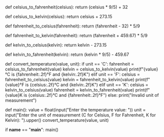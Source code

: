 def celsius_to_fahrenheit(celsius):
    return (celsius * 9/5) + 32

def celsius_to_kelvin(celsius):
    return celsius + 273.15

def fahrenheit_to_celsius(fahrenheit):
    return (fahrenheit - 32) * 5/9

def fahrenheit_to_kelvin(fahrenheit):
    return (fahrenheit + 459.67) * 5/9

def kelvin_to_celsius(kelvin):
    return kelvin - 273.15

def kelvin_to_fahrenheit(kelvin):
    return (kelvin * 9/5) - 459.67

def convert_temperature(value, unit):
    if unit == 'C':
        fahrenheit = celsius_to_fahrenheit(value)
        kelvin = celsius_to_kelvin(value)
        print(f"{value}°C is {fahrenheit:.2f}°F and {kelvin:.2f}K")
    elif unit == 'F':
        celsius = fahrenheit_to_celsius(value)
        kelvin = fahrenheit_to_kelvin(value)
        print(f"{value}°F is {celsius:.2f}°C and {kelvin:.2f}K")
    elif unit == 'K':
        celsius = kelvin_to_celsius(value)
        fahrenheit = kelvin_to_fahrenheit(value)
        print(f"{value}K is {celsius:.2f}°C and {fahrenheit:.2f}°F")
    else:
        print("Invalid unit of measurement")

def main():
    value = float(input("Enter the temperature value: "))
    unit = input("Enter the unit of measurement (C for Celsius, F for Fahrenheit, K for Kelvin): ").upper()
    convert_temperature(value, unit)

if __name__ == "__main__":
    main()
